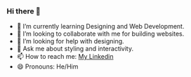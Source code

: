 ### Hi there 👋

- 🌱 I’m currently learning Designing and Web Development.
- 👯 I’m looking to collaborate with me for building websites. 
- 🤔 I’m looking for help with designing.
- 💬 Ask me about styling and interactivity.
- 📫 How to reach me: [My Linkedin](https://www.linkedin.com/in/jasaman-singh-chaggar-502479291/)
- 😄 Pronouns: He/Him

